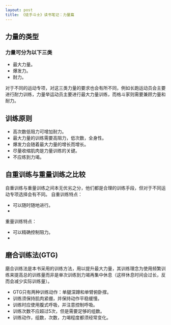 ```yaml
---
layout: post
title: 《徒手斗士》读书笔记：力量篇
---
```


## 力量的类型
### 力量可分为以下三类
- 最大力量。
- 爆发力。
- 耐力。

对于不同的运动专项，对这三类力量的要求也会有所不同，例如长跑运动员会主要进行耐力训练，力量举运动员主要进行最大力量训练，而格斗家则需要兼顾力量和耐力。

## 训练原则
- 高次数低阻力可增加耐力。
- 最大力量的训练需要高阻力，低次数，全身性。
- 爆发力会随着最大力量的增长而增长。
- 尽量收缩肌肉是力量训练的关键。
- 不应练到力竭。

## 自重训练与重量训练之比较
自重训练与重量训练之间本无优劣之分，他们都是合理的训练手段，但对于不同运动专项选择会有不同。
自重训练特点：
- 可以随时随地进行。
- 

重量训练特点：
- 可以精确控制阻力。
-

## 磨合训练法(GTG)
磨合训练法是本书采用的训练方法，用以提升最大力量，其训练理念为使用频繁训练来提高总的训练量而非是单次训练到力竭再集中休息（这样休息时间会过长，反而会减少实际训练量）。
- GTG只有两种训练动作：单腿深蹲和单臂俯卧撑。
- 训练须保持肌肉紧绷，并保持动作平稳缓慢。
- 训练时应使用腹式呼吸，并注意控制呼吸。
- 训练次数不应超过5次，但是需要足够的组数。
- 训练动作，组数，次数，力竭程度都须经常变化。
